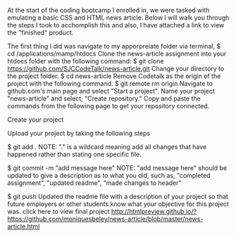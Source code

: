At the start of the coding bootcamp I enrolled in, we were tasked with emulating a basic CSS and HTML news article. Below I will walk you through the steps I took to acchomplish this and also, I have attached a link to view the "finished" product.

The first thing I did was navigate to my apporpreiate folder via terminal, 
$ cd /applications/mamp/htdocs
Clone the news-article assignment into your htdocs folder with the following command:
$ git clone https://github.com/SJCCodeTalk/news-article.git
Change your directory to the project folder.
$ cd news-article
Remove Codetalk as the origin of the project with the following command.
$ git remote rm origin
Navigate to github.com's main page and select "Start a project". Name your project "news-article" and select, "Create repository." Copy and paste the commands from the following page to get your repository connected.

Create your project

Upload your project by taking the following steps

$ git add .
NOTE: "." is a wildcard meaning add all changes that have happened rather than stating one specific file.

$ git commit -m "add message here"
NOTE: "add message here" should be updated to give a description as to what you did, such as, "completed assignment", "updated readme", "made changes to header"

$ git push
Updated the readme file with a description of your project so that future employers or other students know what your objective for this project was.
click here to view final project http://htmlpreview.github.io/?https://github.com/moniquesbeley/news-article/blob/master/news-article.html
